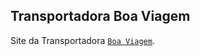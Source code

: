 ## Transportadora Boa Viagem

Site da Transportadora [`Boa Viagem`](https:http://transboaviagem.com.br/).

